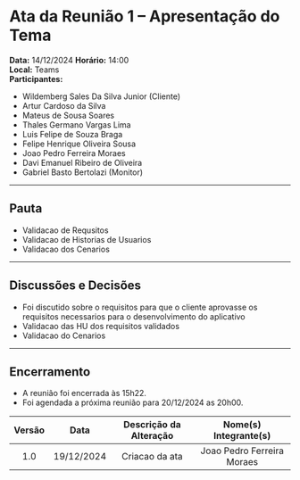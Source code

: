 # Ata da Reunião 1 – Apresentação do Tema

**Data:** 14/12/2024 
**Horário:** 14:00  
**Local:** Teams   
**Participantes:**  
- Wildemberg Sales Da Silva Junior (Cliente)
- Artur Cardoso da Silva
- Mateus de Sousa Soares
- Thales Germano Vargas Lima
- Luis Felipe de Souza Braga
- Felipe Henrique Oliveira Sousa
- Joao Pedro Ferreira Moraes
- Davi Emanuel Ribeiro de Oliveira
- Gabriel Basto Bertolazi (Monitor)
---

## **Pauta**
- Validacao de Requsitos
- Validacao de Historias de Usuarios
- Validacao dos Cenarios
---

## **Discussões e Decisões**
- Foi discutido sobre o requisitos para que o cliente aprovasse os requisitos necessarios para o desenvolvimento do aplicativo
- Validacao das HU dos requisitos validados 
- Validacao do Cenarios
---

## **Encerramento**
- A reunião foi encerrada às 15h22.
- Foi agendada a próxima reunião para 20/12/2024 as 20h00.

| Versão | Data | Descrição da Alteração | Nome(s) Integrante(s) |
| :----: | :--: | :--------------------: | :-------------------: |
| 1.0 | 19/12/2024 | Criacao da ata | Joao Pedro Ferreira Moraes |
